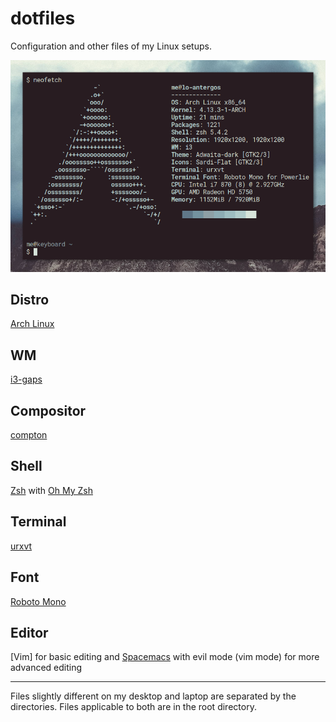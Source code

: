 # dotfiles

Configuration and other files of my Linux setups.

![](https://raw.githubusercontent.com/LoLei/dotfiles/master/images/neofetch-antergos.png "neofetch")

## Distro
[Arch Linux](https://www.archlinux.org/)

## WM
[i3-gaps](https://github.com/Airblader/i3/tree/gaps-next)

## Compositor
[compton](https://github.com/chjj/compton)

## Shell
[Zsh](http://www.zsh.org/) with [Oh My Zsh](http://ohmyz.sh/)

## Terminal
[urxvt](http://software.schmorp.de/pkg/rxvt-unicode.html)

## Font
[Roboto Mono](https://github.com/powerline/fonts/tree/master/RobotoMono)

## Editor
[Vim] for basic editing and [Spacemacs](http://spacemacs.org/) with evil mode (vim mode) for more advanced editing

---

Files slightly different on my desktop and laptop are separated by the directories. Files applicable to both are in the root directory.
